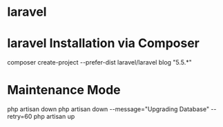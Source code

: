 # laravel 

# laravel Installation via Composer
composer create-project --prefer-dist laravel/laravel blog "5.5.*"

# Maintenance Mode
php artisan down
php artisan down --message="Upgrading Database" --retry=60
php artisan up
